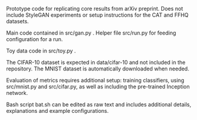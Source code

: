 Prototype code for replicating core results from arXiv preprint. Does not include StyleGAN experiments or setup instructions for the CAT and FFHQ datasets.

Main code contained in src/gan.py . Helper file src/run.py for feeding configuration for a run.

Toy data code in src/toy.py .

The CIFAR-10 dataset is expected in data/cifar-10 and not included in the repository. The MNIST dataset is automatically downloaded when needed.

Evaluation of metrics requires additional setup: training classifiers, using src/mnist.py and src/cifar.py, as well as including the pre-trained Inception network.

Bash script bat.sh can be edited as raw text and includes additional details, explanations and example configurations.

